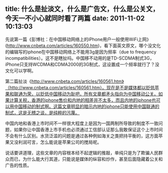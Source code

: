 title: 什么是扯淡文，什么是广告文，什么是公关文，今天一不小心就同时看了两篇
date: 2011-11-02 10:13:03
---

先说第一篇《彭博社：在中国移动网络上的iPhone用户一般使用WiFi上网》(http://www.cnbeta.com/articles/160550.htm)，看下面英文原文，哪个没文化的编辑写的iphone在中国移动网络上不能用3g是因为频率（due to frequency incompatibilities）。这不是瞎扯吗。中国移不动用的是TD-SCDMA制式3G，iPhone只支持WCDMA和CDMA2000的3G制式，这设置成一个频率就行了？没文化可以学啊。

第二篇扯淡《http://www.cnbeta.com/articles/160561.htm》（http://www.cnbeta.com/articles/160561.htm）。现在是不是媒体都以贬低苹果和联通为荣，以贬低中国移动为耻吧，所有文章都矛头指向为中国移动公关。如果计算关税，香港的iphone售价和内地的相差并不太多，而且内地的iphone也可以用中国移动的制式啊。这篇文章明显的暗示内地的iphone只能使用中国联通的制式，这是无稽之谈，是纯粹的污蔑。

中国内地和香港上市时间不一样很大程度上是因为一国两制所导致的制度不一致问题，如果你让中国香港上市手机也必须通过工信部认证那么我敢保证这个上市时间不会有什么区别。水货泛滥的问题是通过各种例如海关之类把持平衡的，这方面苹果又没利润可言，怎么能说是苹果公司的搅局呢。

说话要讲道理，这些文章的内容根本经不起逻辑的推敲，单纯只是为了欺骗人民群众而已，为什么能大行其道，只能说是媒体的纵容和炒作，甚至后面隐藏着公关和广告的性质。